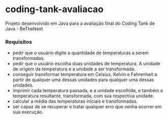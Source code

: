 # coding-tank-avaliacao

Projeto desenvolvido em Java para a avaliação final do Coding Tank de Java - BeTheNext


### Requisitos

-   pedir que o usuário digite a quantidade de temperaturas a serem transformadas.
-   pedir que o usuário escolha duas unidades de temperatura. A unidade de origem da temperatura e a unidade a ser transformada.
-   conseguir transformar temperatura em Celsius, Kelvin e Fahrenheit a partir de qualquer uma dessas unidades para qualquer uma dessas unidades.
-   imprimir cada temperatura passada, e a unidade escolhida, e também a temperatura resultante, transformada, com sua respectiva unidade.
-   calcular a média das temperaturas iniciais e transformadas.
-   ser capaz de se recuperar e tratar qualquer erro que venha ocorrer em sua execução. 
